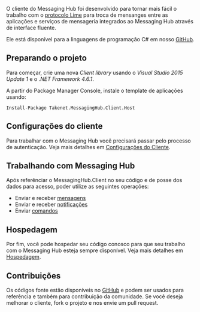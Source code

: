 O cliente do Messaging Hub foi desenvolvido para tornar mais fácil o trabalho com o [protocolo Lime](http://limeprotocol.org) para troca de mensanges entre as aplicações e serviços de mensageria integrados ao Messaging Hub através de interface fluente.

Ele está disponível para a linguagens de programação C# em nosso [GitHub](https://github.com/takenet/messaginghub-client-csharp).

## Preparando o projeto

Para começar, crie uma nova *Client library* usando o *Visual Studio 2015 Update 1* e o *.NET Framework 4.6.1*.

A partir do Package Manager Console, instale o template de aplicações usando:

    Install-Package Takenet.MessagingHub.Client.Host

## Configurações do cliente

Para trabalhar com o Messaging Hub você precisará passar pelo processo de autenticação. 
Veja mais detalhes em [Configurações do Cliente](http://messaginghub.io/docs/sdks/clientconfiguration).

## Trabalhando com Messaging Hub

Após referênciar o MessagingHub.Client no seu código e de posse dos dados para acesso, poder utilize as seguintes operações:
- Enviar e receber [mensagens](http://messaginghub.io/docs/sdks/messages)
- Enviar e receber [notificações](http://messaginghub.io/docs/sdks/notifications)
- Enviar [comandos](http://messaginghub.io/docs/sdks/commands)

## Hospedagem

Por fim, você pode hospedar seu código conosco para que seu trabalho com o Messaging Hub esteja sempre disponível.
Veja mais detalhes em [Hospedagem](http://messaginghub.io/docs/sdks/hosting).

## Contribuições

Os códigos fonte estão disponíveis no [GitHub](https://github.com/takenet) e podem ser usados para referência e também para contribuição da comunidade. Se você deseja melhorar o cliente, fork o projeto e nos envie um pull request.

